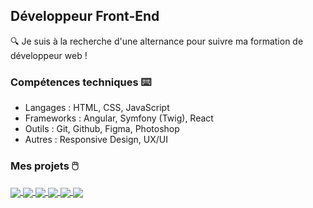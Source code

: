 ## Développeur Front-End

:mag: Je suis à la recherche d'une alternance pour suivre ma formation de développeur web !

### Compétences techniques :keyboard:

- Langages : HTML, CSS, JavaScript
- Frameworks : Angular, Symfony (Twig), React
- Outils : Git, Github, Figma, Photoshop
- Autres : Responsive Design, UX/UI

### Mes projets :computer_mouse:

<a href="https://github.com/GregoireBa/unicornFactory">
  <img align="center" src="https://github-readme-stats.vercel.app/api/pin/?username=GregoireBa&repo=unicornFactory&theme=dark" />
</a>
<a href="https://github.com/GregoireBa/Projet1-OC">
  <img align="center" src="https://github-readme-stats.vercel.app/api/pin/?username=GregoireBa&repo=Projet1-OC&theme=dark" />
</a>
<a href="https://github.com/GregoireBa/Pokenoki">
  <img align="center" src="https://github-readme-stats.vercel.app/api/pin/?username=GregoireBa&repo=Pokenoki&theme=dark" />
</a>
<a href="https://github.com/GregoireBa/Univers-web">
  <img align="center" src="https://github-readme-stats.vercel.app/api/pin/?username=GregoireBa&repo=Univers-web&theme=dark" />
</a>
<a href="https://github.com/GregoireBa/JohnDoe">
  <img align="center" src="https://github-readme-stats.vercel.app/api/pin/?username=GregoireBa&repo=JohnDoe&theme=dark" />
</a>
<a href="https://github.com/GregoireBa/ProjetSymfony">
  <img align="center" src="https://github-readme-stats.vercel.app/api/pin/?username=GregoireBa&repo=ProjetSymfony&theme=dark" />
</a>

